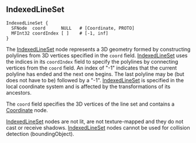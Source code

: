 ## IndexedLineSet

```
IndexedLineSet {
  SFNode  coord      NULL   # [Coordinate, PROTO]
  MFInt32 coordIndex [ ]    # [-1, inf]
}
```

The [IndexedLineSet](#indexedlineset) node represents a 3D geometry formed by constructing polylines from 3D vertices specified in the `coord` field.
[IndexedLineSet](#indexedlineset) uses the indices in its `coordIndex` field to specify the polylines by connecting vertices from the `coord` field.
An index of "-1" indicates that the current polyline has ended and the next one begins.
The last polyline may be (but does not have to be) followed by a "-1".
[IndexedLineSet](#indexedlineset) is specified in the local coordinate system and is affected by the transformations of its ancestors.

The `coord` field specifies the 3D vertices of the line set and contains a [Coordinate](coordinate.md) node.

[IndexedLineSet](#indexedlineset) nodes are not lit, are not texture-mapped and they do not cast or receive shadows.
[IndexedLineSet](#indexedlineset) nodes cannot be used for collision detection (boundingObject).
